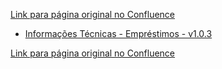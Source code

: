 [Link para página original no Confluence](https://openfinancebrasil.atlassian.net/wiki/spaces/OF/pages/17372945)

- [Informações Técnicas - Empréstimos - v1.0.3](../../../../../../../OF/Open%20Finance%20Brasil/Especifica%c3%a7%c3%b5es%20de%20APIs/Dados%20do%20Cliente%20%e2%80%93%20DC/[DC]%20API%20-%20Opera%c3%a7%c3%b5es%20de%20Cr%c3%a9dito%20-%20%20Empr%c3%a9stimos/Hist%c3%b3rico%20das%20Especifica%c3%a7%c3%b5es%20-%20[DC]%20Empr%c3%a9stimos/v1.0.3%20-%20Empr%c3%a9stimos/Informa%c3%a7%c3%b5es%20T%c3%a9cnicas%20-%20Empr%c3%a9stimos%20-%20v1.0.3)

[Link para página original no Confluence](https://openfinancebrasil.atlassian.net/wiki/spaces/OF/pages/17372945)
